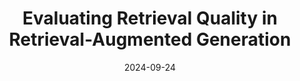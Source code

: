---
layout: page
title: "Evaluating Retrieval Quality in Retrieval-Augmented Generation"
presenter:
  - Minghao Tang
date: 2024-09-24
tldr: eRAG, SIGIR 2024 best short paper, proposes a new evaluation approach for RAG, using LLM to process each retrieved document individually and evaluates outputs by downstream task labels.
slides_link: /assets/pdf/erag_0924.pdf
---